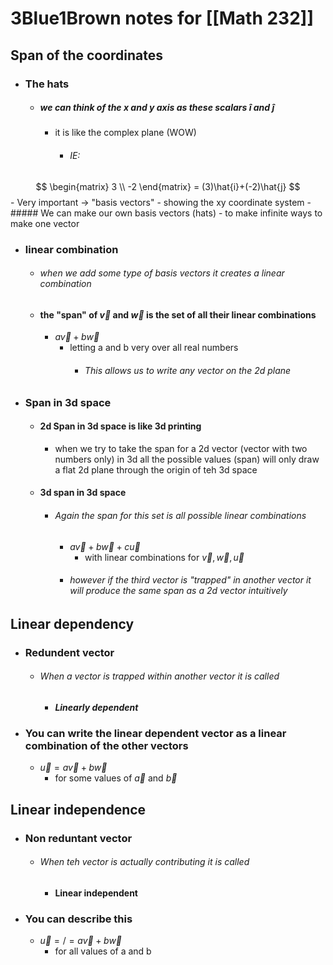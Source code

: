 
# 3Blue1Brown notes for [[Math 232]]

## Span of the coordinates
- ### The hats
	- ##### we can think of the x and y axis as these scalars $\hat{i}$ and $\hat{j}$ 
		- it is like the complex plane (WOW)
			- ###### IE: 
$$
\begin{matrix}
3 \\
-2
\end{matrix}
= (3)\hat{i}+(-2)\hat{j}
$$
			- Very important -> "basis vectors"
				- showing the xy coordinate system
	- ##### We can make our own basis vectors (hats) 
		- to make infinite ways to make one vector
- ### linear combination
	- ###### when we add some type of basis vectors it creates a linear combination
	- #### the "span" of $\vec{v}$ and $\vec{w}$ is the set of all their linear combinations
		- $a\vec{v}+b\vec{w}$
			- letting a and b very over all real numbers
				- ###### This allows us to write any vector on the 2d plane
- ### Span in 3d space
	- #### 2d Span in 3d space is like 3d printing
		- when we try to take the span for a 2d vector (vector with two numbers only) in 3d all the possible values (span) will only draw a flat 2d plane through the origin of teh 3d space
	- #### 3d span in 3d space
		- ###### Again the span for this set is all possible linear combinations
			- $a\vec{v}+b\vec{w}+c\vec{u}$ 
				- with linear combinations for $\vec{v},\vec{w},\vec{u}$
			- ###### however if the third vector is "trapped" in another vector it will produce the same span as a 2d vector intuitively 

## Linear dependency
- ### Redundent vector 
	- ###### When a vector is trapped within another vector it is called 
		- ####  *Linearly dependent*
- ### You can write the linear dependent vector as a linear combination of the other vectors
	- $\vec{u}=a\vec{v}+b\vec{w}$
		- for some values of $\vec{a}$ and $\vec{b}$

## Linear independence
- ### Non reduntant vector
	- ###### When teh vector is actually contributing it is called
		- #### Linear independent
- ### You can describe this 
	- $\vec{u}=/=a\vec{v}+b\vec{w}$
		- for all values of a and b
